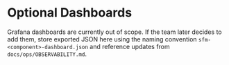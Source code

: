 # Optional Dashboards

Grafana dashboards are currently out of scope. If the team later decides to add them, store exported JSON here using the naming convention `sfm-<component>-dashboard.json` and reference updates from `docs/ops/OBSERVABILITY.md`.
